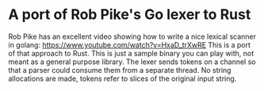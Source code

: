 # A port of Rob Pike's Go lexer to Rust

Rob Pike has an excellent video showing how to write a nice lexical scanner in golang: https://www.youtube.com/watch?v=HxaD_trXwRE
This is a port of that approach to Rust. This is just a sample binary you can play with, not meant as a general purpose library. 
The lexer sends tokens on a channel so that a parser could consume them from a separate thread.  No string allocations are made, 
tokens refer to slices of the original input string.



